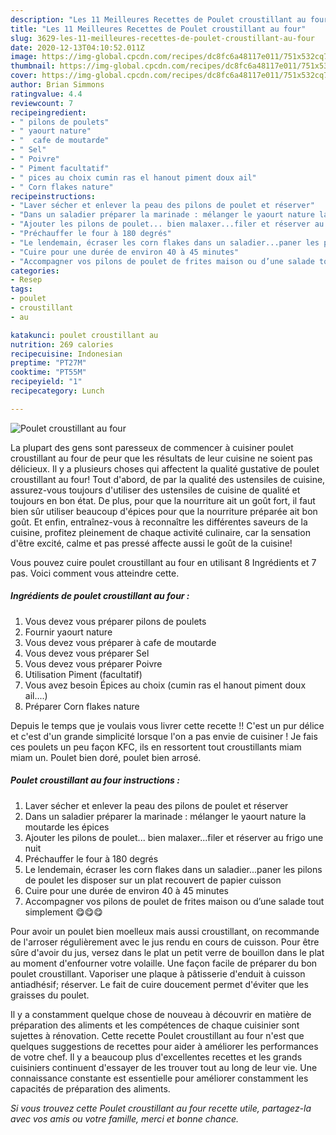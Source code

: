 ```yaml
---
description: "Les 11 Meilleures Recettes de Poulet croustillant au four"
title: "Les 11 Meilleures Recettes de Poulet croustillant au four"
slug: 3629-les-11-meilleures-recettes-de-poulet-croustillant-au-four
date: 2020-12-13T04:10:52.011Z
image: https://img-global.cpcdn.com/recipes/dc8fc6a48117e011/751x532cq70/poulet-croustillant-au-four-photo-principale-de-la-recette.jpg
thumbnail: https://img-global.cpcdn.com/recipes/dc8fc6a48117e011/751x532cq70/poulet-croustillant-au-four-photo-principale-de-la-recette.jpg
cover: https://img-global.cpcdn.com/recipes/dc8fc6a48117e011/751x532cq70/poulet-croustillant-au-four-photo-principale-de-la-recette.jpg
author: Brian Simmons
ratingvalue: 4.4
reviewcount: 7
recipeingredient:
- " pilons de poulets"
- " yaourt nature"
- "  cafe de moutarde"
- " Sel"
- " Poivre"
- " Piment facultatif"
- " pices au choix cumin ras el hanout piment doux ail"
- " Corn flakes nature"
recipeinstructions:
- "Laver sécher et enlever la peau des pilons de poulet et réserver"
- "Dans un saladier préparer la marinade : mélanger le yaourt nature la moutarde les épices"
- "Ajouter les pilons de poulet... bien malaxer...filer et réserver au frigo une nuit"
- "Préchauffer le four à 180 degrés"
- "Le lendemain, écraser les corn flakes dans un saladier...paner les pilons de poulet les disposer sur un plat recouvert de papier cuisson"
- "Cuire pour une durée de environ 40 à 45 minutes"
- "Accompagner vos pilons de poulet de frites maison ou d’une salade tout simplement 😋😋😋"
categories:
- Resep
tags:
- poulet
- croustillant
- au

katakunci: poulet croustillant au 
nutrition: 269 calories
recipecuisine: Indonesian
preptime: "PT27M"
cooktime: "PT55M"
recipeyield: "1"
recipecategory: Lunch

---
```



![Poulet croustillant au four](https://img-global.cpcdn.com/recipes/dc8fc6a48117e011/751x532cq70/poulet-croustillant-au-four-photo-principale-de-la-recette.jpg)

La plupart des gens sont paresseux de commencer à cuisiner poulet croustillant au four de peur que les résultats de leur cuisine ne soient pas délicieux. Il y a plusieurs choses qui affectent la qualité gustative de poulet croustillant au four! Tout d'abord, de par la qualité des ustensiles de cuisine, assurez-vous toujours d'utiliser des ustensiles de cuisine de qualité et toujours en bon état. De plus, pour que la nourriture ait un goût fort, il faut bien sûr utiliser beaucoup d'épices pour que la nourriture préparée ait bon goût. Et enfin, entraînez-vous à reconnaître les différentes saveurs de la cuisine, profitez pleinement de chaque activité culinaire, car la sensation d'être excité, calme et pas pressé affecte aussi le goût de la cuisine!

<!--inarticleads1-->

Vous pouvez cuire poulet croustillant au four en utilisant 8 Ingrédients et 7 pas. Voici comment vous atteindre cette.

##### Ingrédients de poulet croustillant au four :

1. Vous devez vous préparer  pilons de poulets
1. Fournir  yaourt nature
1. Vous devez vous préparer  à cafe de moutarde
1. Vous devez vous préparer  Sel
1. Vous devez vous préparer  Poivre
1. Utilisation  Piment (facultatif)
1. Vous avez besoin  Épices au choix (cumin ras el hanout piment doux ail....)
1. Préparer  Corn flakes nature


Depuis le temps que je voulais vous livrer cette recette !! C&#39;est un pur délice et c&#39;est d&#39;un grande simplicité lorsque l&#39;on a pas envie de cuisiner ! Je fais ces poulets un peu façon KFC, ils en ressortent tout croustillants miam miam un. Poulet bien doré, poulet bien arrosé. 

<!--inarticleads2-->

##### Poulet croustillant au four instructions :

1. Laver sécher et enlever la peau des pilons de poulet et réserver
1. Dans un saladier préparer la marinade : mélanger le yaourt nature la moutarde les épices
1. Ajouter les pilons de poulet... bien malaxer...filer et réserver au frigo une nuit
1. Préchauffer le four à 180 degrés
1. Le lendemain, écraser les corn flakes dans un saladier...paner les pilons de poulet les disposer sur un plat recouvert de papier cuisson
1. Cuire pour une durée de environ 40 à 45 minutes
1. Accompagner vos pilons de poulet de frites maison ou d’une salade tout simplement 😋😋😋


Pour avoir un poulet bien moelleux mais aussi croustillant, on recommande de l&#39;arroser régulièrement avec le jus rendu en cours de cuisson. Pour être sûre d&#39;avoir du jus, versez dans le plat un petit verre de bouillon dans le plat au moment d&#39;enfourner votre volaille. Une façon facile de préparer du bon poulet croustillant. Vaporiser une plaque à pâtisserie d&#39;enduit à cuisson antiadhésif; réserver. Le fait de cuire doucement permet d&#39;éviter que les graisses du poulet. 

<!--inarticleads1-->

<p>
Il y a constamment quelque chose de nouveau à découvrir en matière de préparation des aliments et les compétences de chaque cuisinier sont sujettes à rénovation. Cette recette Poulet croustillant au four n'est que quelques suggestions de recettes pour aider à améliorer les performances de votre chef. Il y a beaucoup plus d'excellentes recettes et les grands cuisiniers continuent d'essayer de les trouver tout au long de leur vie. Une connaissance constante est essentielle pour améliorer constamment les capacités de préparation des aliments.
</p>

<p>
<i>Si vous trouvez cette Poulet croustillant au four recette utile, partagez-la avec vos amis ou votre famille, merci et bonne chance.</i>
</p>
